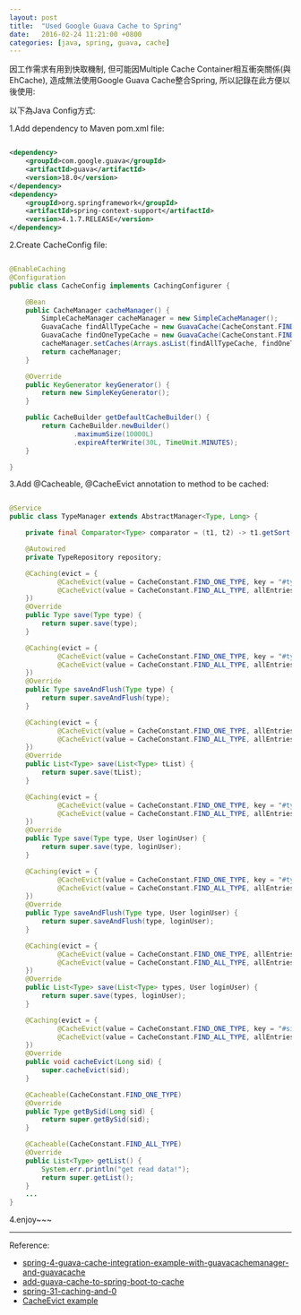 ```yaml
---
layout: post
title:  "Used Google Guava Cache to Spring"
date:   2016-02-24 11:21:00 +0800
categories: [java, spring, guava, cache]
---
```

因工作需求有用到快取機制, 但可能因Multiple Cache Container相互衝突關係(與EhCache), 造成無法使用Google Guava Cache整合Spring, 所以記錄在此方便以後使用:

以下為Java Config方式:

1.Add dependency to Maven pom.xml file:

```xml

<dependency>
    <groupId>com.google.guava</groupId>
    <artifactId>guava</artifactId>
    <version>18.0</version>
</dependency>
<dependency>
    <groupId>org.springframework</groupId>
    <artifactId>spring-context-support</artifactId>
    <version>4.1.7.RELEASE</version>
</dependency>

```

2.Create CacheConfig file:

~~~ java

@EnableCaching
@Configuration
public class CacheConfig implements CachingConfigurer {

    @Bean
    public CacheManager cacheManager() {
        SimpleCacheManager cacheManager = new SimpleCacheManager();
        GuavaCache findAllTypeCache = new GuavaCache(CacheConstant.FIND_ALL_TYPE, getDefaultCacheBuilder().build());
        GuavaCache findOneTypeCache = new GuavaCache(CacheConstant.FIND_ONE_TYPE, getDefaultCacheBuilder().build());
        cacheManager.setCaches(Arrays.asList(findAllTypeCache, findOneTypeCache));
        return cacheManager;
    }

    @Override
    public KeyGenerator keyGenerator() {
        return new SimpleKeyGenerator();
    }

    public CacheBuilder getDefaultCacheBuilder() {
        return CacheBuilder.newBuilder()
                .maximumSize(10000L)
                .expireAfterWrite(30L, TimeUnit.MINUTES);
    }

}

~~~

3.Add @Cacheable, @CacheEvict annotation to method to be cached:

~~~ java

@Service
public class TypeManager extends AbstractManager<Type, Long> {

    private final Comparator<Type> comparator = (t1, t2) -> t1.getSort().compareTo(t2.getSort());

    @Autowired
    private TypeRepository repository;

    @Caching(evict = {
            @CacheEvict(value = CacheConstant.FIND_ONE_TYPE, key = "#type.sid"),
            @CacheEvict(value = CacheConstant.FIND_ALL_TYPE, allEntries = true)
    })
    @Override
    public Type save(Type type) {
        return super.save(type);
    }

    @Caching(evict = {
            @CacheEvict(value = CacheConstant.FIND_ONE_TYPE, key = "#type.sid"),
            @CacheEvict(value = CacheConstant.FIND_ALL_TYPE, allEntries = true)
    })
    @Override
    public Type saveAndFlush(Type type) {
        return super.saveAndFlush(type);
    }

    @Caching(evict = {
            @CacheEvict(value = CacheConstant.FIND_ONE_TYPE, allEntries = true),
            @CacheEvict(value = CacheConstant.FIND_ALL_TYPE, allEntries = true)
    })
    @Override
    public List<Type> save(List<Type> tList) {
        return super.save(tList);
    }

    @Caching(evict = {
            @CacheEvict(value = CacheConstant.FIND_ONE_TYPE, key = "#type.sid"),
            @CacheEvict(value = CacheConstant.FIND_ALL_TYPE, allEntries = true)
    })
    @Override
    public Type save(Type type, User loginUser) {
        return super.save(type, loginUser);
    }

    @Caching(evict = {
            @CacheEvict(value = CacheConstant.FIND_ONE_TYPE, key = "#type.sid"),
            @CacheEvict(value = CacheConstant.FIND_ALL_TYPE, allEntries = true)
    })
    @Override
    public Type saveAndFlush(Type type, User loginUser) {
        return super.saveAndFlush(type, loginUser);
    }

    @Caching(evict = {
            @CacheEvict(value = CacheConstant.FIND_ONE_TYPE, allEntries = true),
            @CacheEvict(value = CacheConstant.FIND_ALL_TYPE, allEntries = true)
    })
    @Override
    public List<Type> save(List<Type> types, User loginUser) {
        return super.save(types, loginUser);
    }

    @Caching(evict = {
            @CacheEvict(value = CacheConstant.FIND_ONE_TYPE, key = "#sid"),
            @CacheEvict(value = CacheConstant.FIND_ALL_TYPE, allEntries = true)
    })
    @Override
    public void cacheEvict(Long sid) {
        super.cacheEvict(sid);
    }

    @Cacheable(CacheConstant.FIND_ONE_TYPE)
    @Override
    public Type getBySid(Long sid) {
        return super.getBySid(sid);
    }

    @Cacheable(CacheConstant.FIND_ALL_TYPE)
    @Override
    public List<Type> getList() {
        System.err.println("get read data!");
        return super.getList();
    }
    ...
}

~~~

4.enjoy~~~

----
Reference:  
* [spring-4-guava-cache-integration-example-with-guavacachemanager-and-guavacache](http://www.concretepage.com/spring-4/spring-4-guava-cache-integration-example-with-guavacachemanager-and-guavacache)
* [add-guava-cache-to-spring-boot-to-cache](http://codedevstuff.blogspot.tw/2015/07/add-guava-cache-to-spring-boot-to-cache.html)
* [spring-31-caching-and-0](https://dzone.com/articles/spring-31-caching-and-0)
* [CacheEvict example](http://www.programcreek.com/java-api-examples/index.php?api=org.springframework.cache.annotation.CacheEvict)